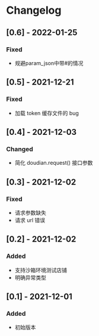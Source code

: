 # Changelog

## [0.6] - 2022-01-25

### Fixed

- 规避param_json中带#的情况

## [0.5] - 2021-12-21

### Fixed

- 加载 token 缓存文件的 bug

## [0.4] - 2021-12-03

### Changed

- 简化 doudian.request() 接口参数

## [0.3] - 2021-12-02

### Fixed

- 请求参数缺失
- 请求 url 错误

## [0.2] - 2021-12-02

### Added

- 支持沙箱环境测试店铺
- 明确异常类型

## [0.1] - 2021-12-01

### Added

- 初始版本
